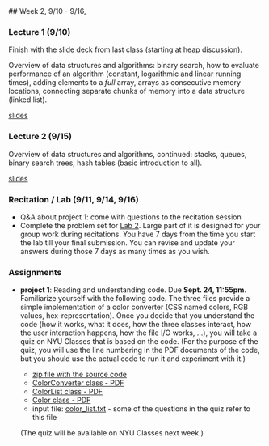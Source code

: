 <div class="week">

<div class="week_heading" markdown="1">
## Week 2, 9/10 - 9/16,
</div>

<div class="column_materials"  markdown="1">

### Lecture 1 (9/10)

Finish with the slide deck from last class (starting at heap discussion).

Overview of data structures and algorithms: binary search, how to evaluate
performance of an algorithm (constant, logarithmic and linear running times),
adding elements to a _full_ array, arrays as consecutive memory locations,
connecting separate chunks of memory into a data structure (linked list).

[slides](slides/03_data_structures_overview_1.html)

### Lecture 2 (9/15)

Overview of data structures and algorithms, continued: stacks, queues, binary
search trees, hash tables (basic introduction to all).

[slides](slides/03_data_structures_overview_2.html)

### Recitation / Lab (9/11, 9/14, 9/16)

- Q&A about project 1: come with questions to the recitation session
- Complete the problem set for [Lab 2](labs/lab2). Large part of it is designed for your group work during recitations.
  You have 7 days from the time you start the lab till your final submission. You can revise and update your answers during those 7 days as many times as you wish.

</div>

<div class="column_assign"  markdown="1">

### Assignments


- __project 1__: Reading and understanding code. Due __Sept. 24, 11:55pm__. <br>
  Familiarize yourself with the following code. The three files provide a simple implementation
  of a color converter (CSS named colors, RGB values, hex-representation). Once you decide that you understand
 the
  code (how it works, what it does, how the three classes interact, how the user interaction happens,
  how the file I/O works, ...), you will take a quiz on NYU Classes that is based on the code. (For the purpose
  of the quiz, you will use the line numbering in the PDF documents of the code, but you should use the
  actual code to run it and experiment with it.)

  - [zip file with the source code](hwk/project1_1.zip)
  - [ColorConverter class - PDF](hwk/ColorConverter_java.pdf)
  - [ColorList class - PDF](hwk/ColorList_java.pdf)
  - [Color class - PDF](hwk/Color_java.pdf)
  - input file: [color_list.txt](hwk/color_list.txt) - some of the questions in the quiz refer to this file

  (The quiz will be available on NYU Classes next week.)




</div>
</div>
